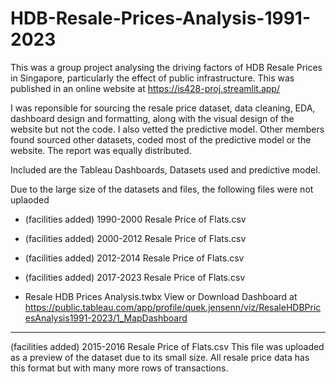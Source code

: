 # HDB-Resale-Prices-Analysis-1991-2023

This was a group project analysing the driving factors of HDB Resale Prices in Singapore, particularly the effect of public infrastructure. This was published in an online website at https://is428-proj.streamlit.app/

I was reponsible for sourcing the resale price dataset, data cleaning, EDA, dashboard design and formatting, along with the visual design of the website but not the code. I also vetted the predictive model. Other members found sourced other datasets, coded most of the predictive model or the website. The report was equally distributed.

Included are the Tableau Dashboards, Datasets used and predictive model.

Due to the large size of the datasets and files, the following files were not uplaoded
- (facilities added) 1990-2000 Resale Price of Flats.csv
- (facilities added) 2000-2012 Resale Price of Flats.csv
- (facilities added) 2012-2014 Resale Price of Flats.csv
- (facilities added) 2017-2023 Resale Price of Flats.csv

- Resale HDB Prices Analysis.twbx
View or Download Dashboard at https://public.tableau.com/app/profile/quek.jensenn/viz/ResaleHDBPricesAnalysis1991-2023/1_MapDashboard 

----------------------------------------------------------------------------------------------------------------------------------------------------------------------------------------------------
  
(facilities added) 2015-2016 Resale Price of Flats.csv
This file was uploaded as a preview of the dataset due to its small size. All resale price data has this format but with many more rows of transactions.




